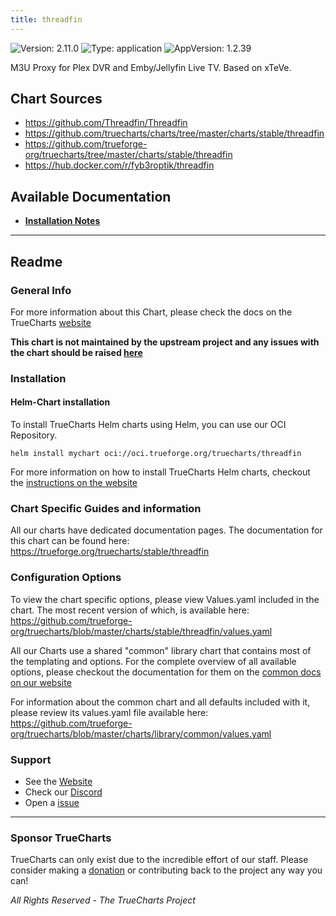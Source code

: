 ```yaml
---
title: threadfin
---
```


![Version: 2.11.0](https://img.shields.io/badge/Version-2.11.0-informational?style=flat-square) ![Type: application](https://img.shields.io/badge/Type-application-informational?style=flat-square) ![AppVersion: 1.2.39](https://img.shields.io/badge/AppVersion-1.2.39-informational?style=flat-square)

M3U Proxy for Plex DVR and Emby/Jellyfin Live TV. Based on xTeVe.

## Chart Sources

- https://github.com/Threadfin/Threadfin
- https://github.com/truecharts/charts/tree/master/charts/stable/threadfin
- https://github.com/trueforge-org/truecharts/tree/master/charts/stable/threadfin
- https://hub.docker.com/r/fyb3roptik/threadfin

## Available Documentation

- [**Installation Notes**](./installation-notes)


---

## Readme


### General Info

For more information about this Chart, please check the docs on the TrueCharts [website](https://trueforge.org/truecharts/stable/threadfin)

**This chart is not maintained by the upstream project and any issues with the chart should be raised [here](https://github.com/trueforge-org/truecharts/issues/new/choose)**

### Installation

#### Helm-Chart installation

To install TrueCharts Helm charts using Helm, you can use our OCI Repository.

`helm install mychart oci://oci.trueforge.org/truecharts/threadfin`

For more information on how to install TrueCharts Helm charts, checkout the [instructions on the website](https://trueforge.org/truecharts/guides/)

### Chart Specific Guides and information

All our charts have dedicated documentation pages.
The documentation for this chart can be found here:
https://trueforge.org/truecharts/stable/threadfin

### Configuration Options

To view the chart specific options, please view Values.yaml included in the chart.
The most recent version of which, is available here: https://github.com/trueforge-org/truecharts/blob/master/charts/stable/threadfin/values.yaml

All our Charts use a shared "common" library chart that contains most of the templating and options.
For the complete overview of all available options, please checkout the documentation for them on the [common docs on our website](https://trueforge.org/truecharts-common/)

For information about the common chart and all defaults included with it, please review its values.yaml file available here: https://github.com/trueforge-org/truecharts/blob/master/charts/library/common/values.yaml

### Support

- See the [Website](https://truecharts.org)
- Check our [Discord](https://discord.gg/tVsPTHWTtr)
- Open a [issue](https://github.com/trueforge-org/truecharts/issues/new/choose)

---

### Sponsor TrueCharts

TrueCharts can only exist due to the incredible effort of our staff.
Please consider making a [donation](https://trueforge.org/general/sponsor/) or contributing back to the project any way you can!

_All Rights Reserved - The TrueCharts Project_
